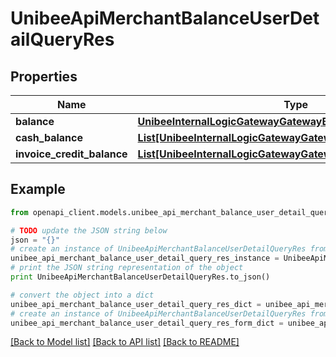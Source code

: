 # UnibeeApiMerchantBalanceUserDetailQueryRes


## Properties

Name | Type | Description | Notes
------------ | ------------- | ------------- | -------------
**balance** | [**UnibeeInternalLogicGatewayGatewayBeanGatewayBalance**](UnibeeInternalLogicGatewayGatewayBeanGatewayBalance.md) |  | [optional] 
**cash_balance** | [**List[UnibeeInternalLogicGatewayGatewayBeanGatewayBalance]**](UnibeeInternalLogicGatewayGatewayBeanGatewayBalance.md) |  | [optional] 
**invoice_credit_balance** | [**List[UnibeeInternalLogicGatewayGatewayBeanGatewayBalance]**](UnibeeInternalLogicGatewayGatewayBeanGatewayBalance.md) |  | [optional] 

## Example

```python
from openapi_client.models.unibee_api_merchant_balance_user_detail_query_res import UnibeeApiMerchantBalanceUserDetailQueryRes

# TODO update the JSON string below
json = "{}"
# create an instance of UnibeeApiMerchantBalanceUserDetailQueryRes from a JSON string
unibee_api_merchant_balance_user_detail_query_res_instance = UnibeeApiMerchantBalanceUserDetailQueryRes.from_json(json)
# print the JSON string representation of the object
print UnibeeApiMerchantBalanceUserDetailQueryRes.to_json()

# convert the object into a dict
unibee_api_merchant_balance_user_detail_query_res_dict = unibee_api_merchant_balance_user_detail_query_res_instance.to_dict()
# create an instance of UnibeeApiMerchantBalanceUserDetailQueryRes from a dict
unibee_api_merchant_balance_user_detail_query_res_form_dict = unibee_api_merchant_balance_user_detail_query_res.from_dict(unibee_api_merchant_balance_user_detail_query_res_dict)
```
[[Back to Model list]](../README.md#documentation-for-models) [[Back to API list]](../README.md#documentation-for-api-endpoints) [[Back to README]](../README.md)


